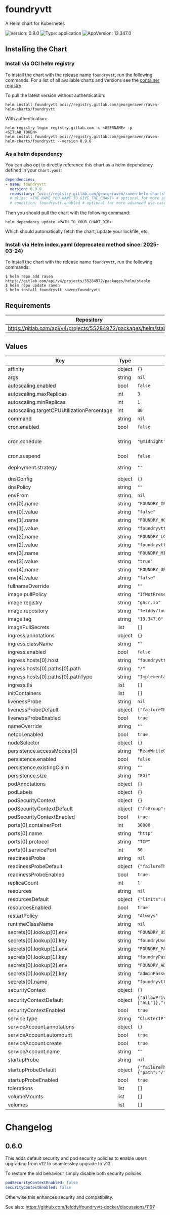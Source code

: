 # foundryvtt

A Helm chart for Kubernetes

![Version: 0.9.0](https://img.shields.io/badge/Version-0.9.0-informational?style=flat-square) ![Type: application](https://img.shields.io/badge/Type-application-informational?style=flat-square) ![AppVersion: 13.347.0](https://img.shields.io/badge/AppVersion-13.347.0-informational?style=flat-square)

## Installing the Chart

### Install via OCI helm registry

To install the chart with the release name `foundryvtt`, run the following commands.
For a list of all available charts and versions see the [container registry](https://gitlab.com/GeorgeRaven/raven-helm-charts/container_registry)

To pull the latest version without authentication:

```console
helm install foundryvtt oci://registry.gitlab.com/georgeraven/raven-helm-charts/foundryvtt
```

With authentication:

```console
helm registry login registry.gitlab.com -u <USERNAME> -p <GITLAB_TOKEN>
helm install foundryvtt oci://registry.gitlab.com/georgeraven/raven-helm-charts/foundryvtt --version 0.9.0
```

### As a helm dependency

You can also opt to directly reference this chart as a helm dependency defined in your `Chart.yaml`:

```yaml
dependencies:
- name: foundryvtt
  version: 0.9.0
  repository: "oci://registry.gitlab.com/georgeraven/raven-helm-charts"
  # alias: <THE_NAME_YOU_WANT_TO_GIVE_THE_CHART> # optional for more advanced use-cases
  # condition: foundryvtt.enabled # optional for more advanced use-cases
```

Then you should pull the chart with the following command:

```console
helm dependency update <PATH_TO_YOUR_CHART_DIR>
```

Which should automatically fetch the chart, update your lockfile, etc.

### Install via Helm index.yaml (deprecated method since: 2025-03-24)

To install the chart with the release name `foundryvtt`, run the following commands:

```console
$ helm repo add raven https://gitlab.com/api/v4/projects/55284972/packages/helm/stable
$ helm repo update raven
$ helm install foundryvtt raven/foundryvtt
```

## Requirements

| Repository | Name | Version |
|------------|------|---------|
| https://gitlab.com/api/v4/projects/55284972/packages/helm/stable | corvid | 0.12.0 |

## Values

| Key | Type | Default | Description |
|-----|------|---------|-------------|
| affinity | object | `{}` |  |
| args | string | `nil` |  |
| autoscaling.enabled | bool | `false` |  |
| autoscaling.maxReplicas | int | `3` |  |
| autoscaling.minReplicas | int | `1` |  |
| autoscaling.targetCPUUtilizationPercentage | int | `80` |  |
| command | string | `nil` |  |
| cron.enabled | bool | `false` | enable or disable cronjob |
| cron.schedule | string | `"@midnight"` | schedule for cronjob using Cron syntax https://kubernetes.io/docs/concepts/workloads/controllers/cron-jobs/#schedule-syntax |
| cron.suspend | bool | `false` | cronjob will not trigger on schedule but can be manually triggered |
| deployment.strategy | string | `""` | rollout strategy `Recreate` or `RollingUpdate` this chart defaults to Recreate only if we detect a single replica with a volume |
| dnsConfig | object | `{}` |  |
| dnsPolicy | string | `""` |  |
| envFrom | string | `nil` |  |
| env[0].name | string | `"FOUNDRY_IP_DISCOVERY"` |  |
| env[0].value | string | `"false"` |  |
| env[1].name | string | `"FOUNDRY_HOSTNAME"` |  |
| env[1].value | string | `"foundryvtt.org.example"` |  |
| env[2].name | string | `"FOUNDRY_LOCAL_HOSTNAME"` |  |
| env[2].value | string | `"foundryvtt.org.example"` |  |
| env[3].name | string | `"FOUNDRY_MINIFY_STATIC_FILES"` |  |
| env[3].value | string | `"true"` |  |
| env[4].name | string | `"FOUNDRY_UPNP"` |  |
| env[4].value | string | `"false"` |  |
| fullnameOverride | string | `""` |  |
| image.pullPolicy | string | `"IfNotPresent"` |  |
| image.registry | string | `"ghcr.io"` |  |
| image.repository | string | `"felddy/foundryvtt"` |  |
| image.tag | string | `"13.347.0"` |  |
| imagePullSecrets | list | `[]` |  |
| ingress.annotations | object | `{}` |  |
| ingress.className | string | `""` |  |
| ingress.enabled | bool | `false` |  |
| ingress.hosts[0].host | string | `"foundryvtt.org.example"` |  |
| ingress.hosts[0].paths[0].path | string | `"/"` |  |
| ingress.hosts[0].paths[0].pathType | string | `"ImplementationSpecific"` |  |
| ingress.tls | list | `[]` |  |
| initContainers | list | `[]` |  |
| livenessProbe | string | `nil` | raw liveness probe overrides for user |
| livenessProbeDefault | object | `{"failureThreshold":20,"httpGet":{"path":"/","port":"http"},"periodSeconds":30}` | default liveness probe if not specified by user |
| livenessProbeEnabled | bool | `true` | enable or disable liveness probe entirely |
| nameOverride | string | `""` |  |
| netpol.enabled | bool | `true` |  |
| nodeSelector | object | `{}` |  |
| persistence.accessModes[0] | string | `"ReadWriteOnce"` |  |
| persistence.enabled | bool | `false` |  |
| persistence.existingClaim | string | `""` |  |
| persistence.size | string | `"8Gi"` |  |
| podAnnotations | object | `{}` |  |
| podLabels | object | `{}` |  |
| podSecurityContext | object | `{}` | podSecurityContext for consumer overrides |
| podSecurityContextDefault | object | `{"fsGroup":421}` | default podSecurityContext if none specified |
| podSecurityContextEnabled | bool | `true` | enable or disable podSecurityContext entirely |
| ports[0].containerPort | int | `30000` |  |
| ports[0].name | string | `"http"` |  |
| ports[0].protocol | string | `"TCP"` |  |
| ports[0].servicePort | int | `80` |  |
| readinessProbe | string | `nil` | raw readiness probe overrides for user |
| readinessProbeDefault | object | `{"failureThreshold":20,"httpGet":{"path":"/","port":"http"},"periodSeconds":30}` | default readiness probe if not specified by user |
| readinessProbeEnabled | bool | `true` | enable or disable readiness probe entirely |
| replicaCount | int | `1` |  |
| resources | string | `nil` | raw resources block overrides for user |
| resourcesDefault | object | `{"limits":{"memory":"3Gi"},"requests":{"cpu":"400m"}}` | default resources if not specified by user |
| resourcesEnabled | bool | `true` | enable or disable resources entirely |
| restartPolicy | string | `"Always"` |  |
| runtimeClassName | string | `nil` |  |
| secrets[0].lookup[0].env | string | `"FOUNDRY_USERNAME"` |  |
| secrets[0].lookup[0].key | string | `"foundryUsername"` |  |
| secrets[0].lookup[1].env | string | `"FOUNDRY_PASSWORD"` |  |
| secrets[0].lookup[1].key | string | `"foundryPassword"` |  |
| secrets[0].lookup[2].env | string | `"FOUNDRY_ADMIN_KEY"` |  |
| secrets[0].lookup[2].key | string | `"adminPassword"` |  |
| secrets[0].name | string | `"foundryvtt"` |  |
| securityContext | object | `{}` | securityContext for consumer overrides |
| securityContextDefault | object | `{"allowPrivilegeEscalation":false,"capabilities":{"drop":["ALL"]},"readOnlyRootFilesystem":false,"runAsGroup":421,"runAsNonRoot":true,"runAsUser":421}` | default securityContext if none specified |
| securityContextEnabled | bool | `true` | enable or disable securityContext entirely |
| service.type | string | `"ClusterIP"` |  |
| serviceAccount.annotations | object | `{}` |  |
| serviceAccount.automount | bool | `true` |  |
| serviceAccount.create | bool | `true` |  |
| serviceAccount.name | string | `""` |  |
| startupProbe | string | `nil` | raw startup probe overrides for user |
| startupProbeDefault | object | `{"failureThreshold":120,"httpGet":{"path":"/","port":"http"},"initialDelaySeconds":5,"periodSeconds":10}` | default startup probe if not specified by user |
| startupProbeEnabled | bool | `true` | enable or disable startup probe entirely |
| tolerations | list | `[]` |  |
| volumeMounts | list | `[]` |  |
| volumes | list | `[]` |  |

# Changelog

## 0.6.0

This adds default security and pod security policies to enable users upgrading from v12 to seamlessley upgrade to v13.

To restore the old behaviour simply disable both security policies.

```yaml
podSecurityContextEnabled: false
securityContextEnabled: false
```

Otherwise this enhances security and compatibility.

See also: https://github.com/felddy/foundryvtt-docker/discussions/1197

